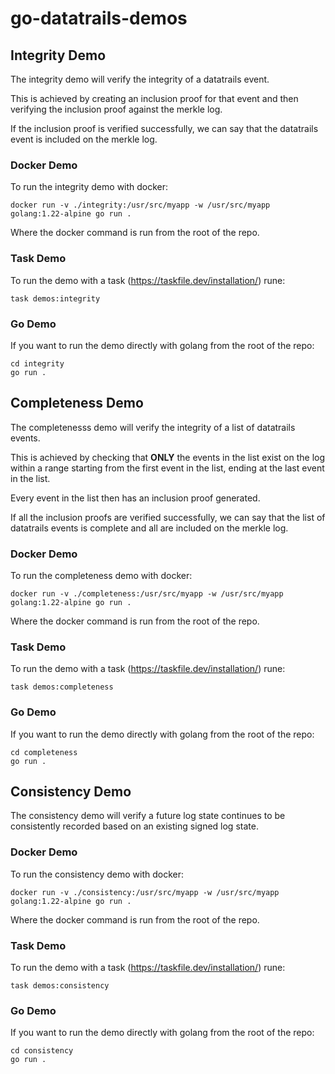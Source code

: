 # go-datatrails-demos

## Integrity Demo

The integrity demo will verify the integrity of a datatrails event.

This is achieved by creating an inclusion proof for that event and
then verifying the inclusion proof against the merkle log.

If the inclusion proof is verified successfully, we can say that the
datatrails event is included on the merkle log.

### Docker Demo
To run the integrity demo with docker:

```
docker run -v ./integrity:/usr/src/myapp -w /usr/src/myapp  golang:1.22-alpine go run .
```

Where the docker command is run from the root of the repo.

### Task Demo

To run the demo with a task (https://taskfile.dev/installation/) rune:

```
task demos:integrity
```

### Go Demo

If you want to run the demo directly with golang from the root of the repo:

```
cd integrity
go run .
```

## Completeness Demo

The completenesss demo will verify the integrity of a list of datatrails events.

This is achieved by checking that **ONLY** the events in the list exist on the log within a range
starting from the first event in the list, ending at the last event in the list.

Every event in the list then has an inclusion proof generated.

If all the inclusion proofs are verified successfully, we can say that the list of
datatrails events is complete and all are included on the merkle log.

### Docker Demo
To run the completeness demo with docker:

```
docker run -v ./completeness:/usr/src/myapp -w /usr/src/myapp  golang:1.22-alpine go run .
```

Where the docker command is run from the root of the repo.

### Task Demo

To run the demo with a task (https://taskfile.dev/installation/) rune:

```
task demos:completeness
```

### Go Demo

If you want to run the demo directly with golang from the root of the repo:

```
cd completeness
go run .
```

## Consistency Demo

The consistency demo will verify a future log state continues to be consistently recorded based on
an existing signed log state.

### Docker Demo
To run the consistency demo with docker:

```
docker run -v ./consistency:/usr/src/myapp -w /usr/src/myapp  golang:1.22-alpine go run .
```

Where the docker command is run from the root of the repo.

### Task Demo

To run the demo with a task (https://taskfile.dev/installation/) rune:

```
task demos:consistency
```

### Go Demo

If you want to run the demo directly with golang from the root of the repo:

```
cd consistency
go run .
```